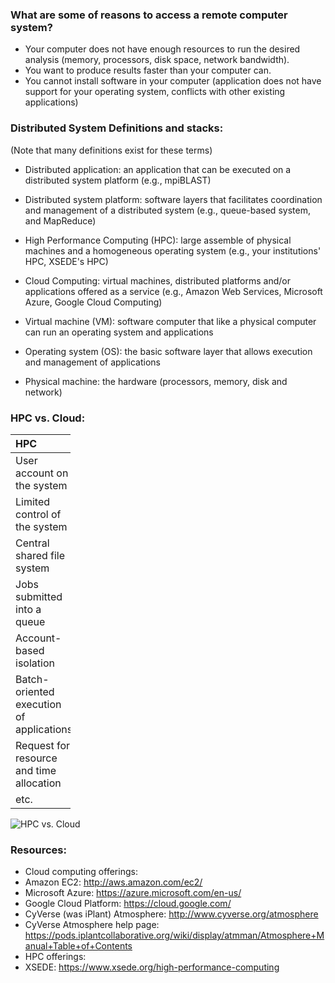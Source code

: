 ### What are some of reasons to access a remote computer system?

-   Your computer does not have enough resources to run the desired
    analysis (memory, processors, disk space, network bandwidth).
-   You want to produce results faster than your computer can.
-   You cannot install software in your computer (application does not
    have support for your operating system, conflicts with other
    existing applications)


### Distributed System Definitions and stacks:

(Note that many definitions exist for these terms)

-   Distributed application: an application that can be executed on a
    distributed system platform (e.g., mpiBLAST)
-   Distributed system platform: software layers that facilitates
    coordination and management of a distributed system (e.g.,
    queue-based system, and MapReduce)

-   High Performance Computing (HPC): large assemble of physical
    machines and a homogeneous operating system (e.g., your
    institutions' HPC, XSEDE's HPC)
-   Cloud Computing: virtual machines, distributed platforms and/or
    applications offered as a service (e.g., Amazon Web Services,
    Microsoft Azure, Google Cloud Computing)

-   Virtual machine (VM): software computer that like a physical
    computer can run an operating system and applications
-   Operating system (OS): the basic software layer that allows
    execution and management of applications
-   Physical machine: the hardware (processors, memory, disk
    and network)

### HPC vs. Cloud:

<table style="width:19%;">
<colgroup>
<col width="8%" />
<col width="11%" />
</colgroup>
<thead>
<tr class="header">
<th align="left">HPC</th>
<th align="left">Cloud</th>
</tr>
</thead>
<tbody>
<tr class="odd">
<td align="left">User account on the system</td>
<td align="left">root account on the system</td>
</tr>
<tr class="even">
<td align="left">Limited control of the system</td>
<td align="left">Full control of the system</td>
</tr>
<tr class="odd">
<td align="left">Central shared file system</td>
<td align="left">Local file system</td>
</tr>
<tr class="even">
<td align="left">Jobs submitted into a queue</td>
<td align="left">Jobs executed on each resource</td>
</tr>
<tr class="odd">
<td align="left">Account-based isolation</td>
<td align="left">OS-based isolation</td>
</tr>
<tr class="even">
<td align="left">Batch-oriented execution of applications</td>
<td align="left">support for batch or interactive applications</td>
</tr>
<tr class="odd">
<td align="left">Request for resource and time allocation</td>
<td align="left">Pay-per-use</td>
</tr>
<tr class="even">
<td align="left">etc.</td>
<td align="left">etc.</td>
</tr>
</tbody>
</table>

![HPC vs.
Cloud](https://raw.githubusercontent.com/datacarpentry/cloud-genomics/gh-pages/lessons/images/HpcVsCloud.png)

### Resources:

-   Cloud computing offerings:
-   Amazon EC2: <http://aws.amazon.com/ec2/>
-   Microsoft Azure: <https://azure.microsoft.com/en-us/>
-   Google Cloud Platform: <https://cloud.google.com/>
-   CyVerse (was iPlant) Atmosphere:
    <http://www.cyverse.org/atmosphere>
-   CyVerse Atmosphere help page:
    <https://pods.iplantcollaborative.org/wiki/display/atmman/Atmosphere+Manual+Table+of+Contents>
-   HPC offerings:
-   XSEDE: <https://www.xsede.org/high-performance-computing>
